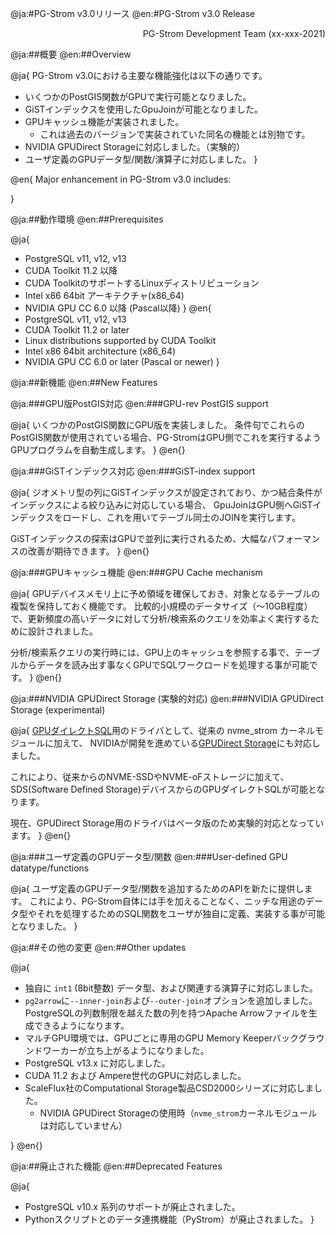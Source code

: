@ja:#PG-Strom v3.0リリース
@en:#PG-Strom v3.0 Release

<div style="text-align: right;">PG-Strom Development Team (xx-xxx-2021)</div>

@ja:##概要
@en:##Overview

@ja{
PG-Strom v3.0における主要な機能強化は以下の通りです。

- いくつかのPostGIS関数がGPUで実行可能となりました。
- GiSTインデックスを使用したGpuJoinが可能となりました。
- GPUキャッシュ機能が実装されました。
    - これは過去のバージョンで実装されていた同名の機能とは別物です。
- NVIDIA GPUDirect Storageに対応しました。（実験的）
- ユーザ定義のGPUデータ型/関数/演算子に対応しました。
}

@en{
Major enhancement in PG-Strom v3.0 includes:


}


@ja:##動作環境
@en:##Prerequisites

@ja{
- PostgreSQL v11, v12, v13
- CUDA Toolkit 11.2 以降
- CUDA ToolkitのサポートするLinuxディストリビューション
- Intel x86 64bit アーキテクチャ(x86_64)
- NVIDIA GPU CC 6.0 以降 (Pascal以降)
}
@en{
- PostgreSQL v11, v12, v13
- CUDA Toolkit 11.2 or later
- Linux distributions supported by CUDA Toolkit
- Intel x86 64bit architecture (x86_64)
- NVIDIA GPU CC 6.0 or later (Pascal or newer)
}

@ja:##新機能
@en:##New Features

@ja:###GPU版PostGIS対応
@en:###GPU-rev PostGIS support

@ja{
いくつかのPostGIS関数にGPU版を実装しました。
条件句でこれらのPostGIS関数が使用されている場合、PG-StromはGPU側でこれを実行するようGPUプログラムを自動生成します。
}
@en{}

@ja:###GiSTインデックス対応
@en:###GiST-index support

@ja{
ジオメトリ型の列にGiSTインデックスが設定されており、かつ結合条件がインデックスによる絞り込みに対応している場合、
GpuJoinはGPU側へGiSTインデックスをロードし、これを用いてテーブル同士のJOINを実行します。

GiSTインデックスの探索はGPUで並列に実行されるため、大幅なパフォーマンスの改善が期待できます。
}
@en{}

@ja:###GPUキャッシュ機能
@en:###GPU Cache mechanism

@ja{
GPUデバイスメモリ上に予め領域を確保しておき、対象となるテーブルの複製を保持しておく機能です。
比較的小規模のデータサイズ（～10GB程度）で、更新頻度の高いデータに対して分析/検索系のクエリを効率よく実行するために設計されました。

分析/検索系クエリの実行時には、GPU上のキャッシュを参照する事で、テーブルからデータを読み出す事なくGPUでSQLワークロードを処理する事が可能です。
}
@en{}

@ja:###NVIDIA GPUDirect Storage (実験的対応)
@en:###NVIDIA GPUDirect Storage (experimental)

@ja{
[GPUダイレクトSQL](../ssd2gpu)用のドライバとして、従来の nvme_strom カーネルモジュールに加えて、
NVIDIAが開発を進めている[GPUDirect Storage](https://developer.nvidia.com/blog/gpudirect-storage/)にも対応しました。

これにより、従来からのNVME-SSDやNVME-oFストレージに加えて、SDS(Software Defined Storage)デバイスからのGPUダイレクトSQLが可能となります。

現在、GPUDirect Storage用のドライバはベータ版のため実験的対応となっています。
}
@en{}

@ja:###ユーザ定義のGPUデータ型/関数
@en:###User-defined GPU datatype/functions

@ja{
ユーザ定義のGPUデータ型/関数を追加するためのAPIを新たに提供します。
これにより、PG-Strom自体には手を加えることなく、ニッチな用途のデータ型やそれを処理するためのSQL関数をユーザが独自に定義、実装する事が可能となりました。
}

@ja:##その他の変更
@en:##Other updates

@ja{
- 独自に `int1` (8bit整数) データ型、および関連する演算子に対応しました。
- `pg2arrow`に`--inner-join`および`--outer-join`オプションを追加しました。PostgreSQLの列数制限を越えた数の列を持つApache Arrowファイルを生成できるようになります。
- マルチGPU環境では、GPUごとに専用のGPU Memory Keeperバックグラウンドワーカーが立ち上がるようになりました。
- PostgreSQL v13.x に対応しました。
- CUDA 11.2 および Ampere世代のGPUに対応しました。
- ScaleFlux社のComputational Storage製品CSD2000シリーズに対応しました。
    - NVIDIA GPUDirect Storageの使用時（`nvme_strom`カーネルモジュールは対応していません）

}
@en{}

@ja:##廃止された機能
@en:##Deprecated Features

@ja{
- PostgreSQL v10.x 系列のサポートが廃止されました。
- Pythonスクリプトとのデータ連携機能（PyStrom）が廃止されました。
}





